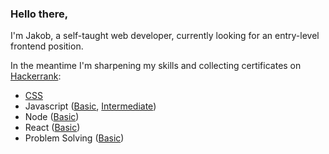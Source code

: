 ### Hello there,

I'm Jakob, a self-taught web developer, currently looking for an entry-level frontend position.

In the meantime I'm sharpening my skills and collecting certificates on [Hackerrank](https://www.hackerrank.com/):

- [CSS](https://www.hackerrank.com/certificates/a5deaf318496)
- Javascript ([Basic](https://www.hackerrank.com/certificates/fbcf7c5d7950), [Intermediate](https://www.hackerrank.com/certificates/f9dfb2581127))
- Node ([Basic](https://www.hackerrank.com/certificates/bc64d1a27739))
- React ([Basic](https://www.hackerrank.com/certificates/aef13e67c31a))
- Problem Solving ([Basic](https://www.hackerrank.com/certificates/fc021ff4a865))
